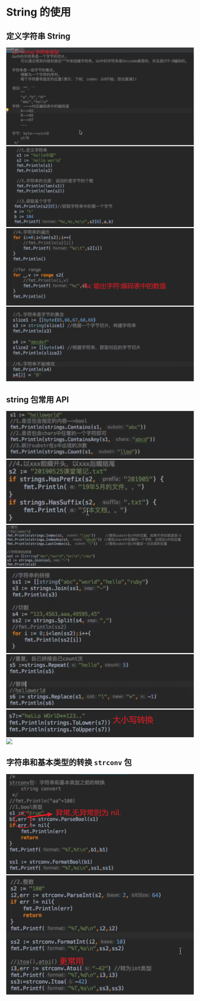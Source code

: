 # String 的使用

## 定义字符串 String

![](img/string-1.png)  
![](img/string-2.png)  
![](img/string-3.png)
![](img/string-4.png)    

## string 包常用 API

![](img/string-api.png)  
![](img/string-api-2.png)  
![](img/string-api-3.png)  
![](img/string-api-4.png)  
![](img/string-api-5.png)  
![](img/string-api-6.png)  
![](img/string-api-7)  

## 字符串和基本类型的转换 `strconv` 包

![](img/strconv-1.png)  
![](img/strconv-2.png)  

